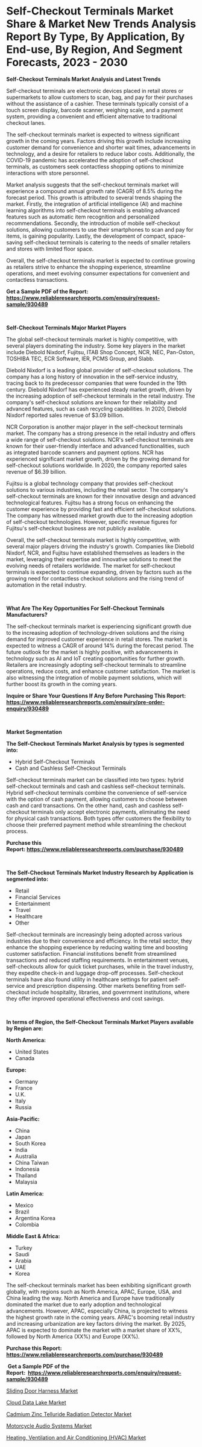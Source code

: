 <p><h1>Self-Checkout Terminals Market Share & Market New Trends Analysis Report By Type, By Application, By End-use, By Region, And Segment Forecasts, 2023 - 2030</h1></p><p><strong>Self-Checkout Terminals Market Analysis and Latest Trends</strong></p>
<p><p>Self-checkout terminals are electronic devices placed in retail stores or supermarkets to allow customers to scan, bag, and pay for their purchases without the assistance of a cashier. These terminals typically consist of a touch screen display, barcode scanner, weighing scale, and a payment system, providing a convenient and efficient alternative to traditional checkout lanes.</p><p>The self-checkout terminals market is expected to witness significant growth in the coming years. Factors driving this growth include increasing customer demand for convenience and shorter wait times, advancements in technology, and a desire for retailers to reduce labor costs. Additionally, the COVID-19 pandemic has accelerated the adoption of self-checkout terminals, as customers seek contactless shopping options to minimize interactions with store personnel.</p><p>Market analysis suggests that the self-checkout terminals market will experience a compound annual growth rate (CAGR) of 8.5% during the forecast period. This growth is attributed to several trends shaping the market. Firstly, the integration of artificial intelligence (AI) and machine learning algorithms into self-checkout terminals is enabling advanced features such as automatic item recognition and personalized recommendations. Secondly, the introduction of mobile self-checkout solutions, allowing customers to use their smartphones to scan and pay for items, is gaining popularity. Lastly, the development of compact, space-saving self-checkout terminals is catering to the needs of smaller retailers and stores with limited floor space.</p><p>Overall, the self-checkout terminals market is expected to continue growing as retailers strive to enhance the shopping experience, streamline operations, and meet evolving consumer expectations for convenient and contactless transactions.</p></p>
<p><strong>Get a Sample PDF of the Report:&nbsp; <a href="https://www.reliableresearchreports.com/enquiry/request-sample/930489">https://www.reliableresearchreports.com/enquiry/request-sample/930489</a></strong></p>
<p>&nbsp;</p>
<p><strong>Self-Checkout Terminals Major Market Players</strong></p>
<p><p>The global self-checkout terminals market is highly competitive, with several players dominating the industry. Some key players in the market include Diebold Nixdorf, Fujitsu, ITAB Shop Concept, NCR, NEC, Pan-Oston, TOSHIBA TEC, ECR Software, IER, PCMS Group, and Slabb.</p><p>Diebold Nixdorf is a leading global provider of self-checkout solutions. The company has a long history of innovation in the self-service industry, tracing back to its predecessor companies that were founded in the 19th century. Diebold Nixdorf has experienced steady market growth, driven by the increasing adoption of self-checkout terminals in the retail industry. The company's self-checkout solutions are known for their reliability and advanced features, such as cash recycling capabilities. In 2020, Diebold Nixdorf reported sales revenue of $3.09 billion.</p><p>NCR Corporation is another major player in the self-checkout terminals market. The company has a strong presence in the retail industry and offers a wide range of self-checkout solutions. NCR's self-checkout terminals are known for their user-friendly interface and advanced functionalities, such as integrated barcode scanners and payment options. NCR has experienced significant market growth, driven by the growing demand for self-checkout solutions worldwide. In 2020, the company reported sales revenue of $6.39 billion.</p><p>Fujitsu is a global technology company that provides self-checkout solutions to various industries, including the retail sector. The company's self-checkout terminals are known for their innovative design and advanced technological features. Fujitsu has a strong focus on enhancing the customer experience by providing fast and efficient self-checkout solutions. The company has witnessed market growth due to the increasing adoption of self-checkout technologies. However, specific revenue figures for Fujitsu's self-checkout business are not publicly available.</p><p>Overall, the self-checkout terminals market is highly competitive, with several major players driving the industry's growth. Companies like Diebold Nixdorf, NCR, and Fujitsu have established themselves as leaders in the market, leveraging their expertise and innovative solutions to meet the evolving needs of retailers worldwide. The market for self-checkout terminals is expected to continue expanding, driven by factors such as the growing need for contactless checkout solutions and the rising trend of automation in the retail industry.</p></p>
<p>&nbsp;</p>
<p><strong>What Are The Key Opportunities For Self-Checkout Terminals Manufacturers?</strong></p>
<p><p>The self-checkout terminals market is experiencing significant growth due to the increasing adoption of technology-driven solutions and the rising demand for improved customer experience in retail stores. The market is expected to witness a CAGR of around 14% during the forecast period. The future outlook for the market is highly positive, with advancements in technology such as AI and IoT creating opportunities for further growth. Retailers are increasingly adopting self-checkout terminals to streamline operations, reduce costs, and enhance customer satisfaction. The market is also witnessing the integration of mobile payment solutions, which will further boost its growth in the coming years.</p></p>
<p><strong>Inquire or Share Your Questions If Any Before Purchasing This Report: <a href="https://www.reliableresearchreports.com/enquiry/pre-order-enquiry/930489">https://www.reliableresearchreports.com/enquiry/pre-order-enquiry/930489</a></strong></p>
<p>&nbsp;</p>
<p><strong>Market Segmentation</strong></p>
<p><strong>The Self-Checkout Terminals Market Analysis by types is segmented into:</strong></p>
<p><ul><li>Hybrid Self-Checkout Terminals</li><li>Cash and Cashless Self-Checkout Terminals</li></ul></p>
<p><p>Self-checkout terminals market can be classified into two types: hybrid self-checkout terminals and cash and cashless self-checkout terminals. Hybrid self-checkout terminals combine the convenience of self-service with the option of cash payment, allowing customers to choose between cash and card transactions. On the other hand, cash and cashless self-checkout terminals only accept electronic payments, eliminating the need for physical cash transactions. Both types offer customers the flexibility to choose their preferred payment method while streamlining the checkout process.</p></p>
<p><strong>Purchase this Report:&nbsp;<a href="https://www.reliableresearchreports.com/purchase/930489">https://www.reliableresearchreports.com/purchase/930489</a></strong></p>
<p>&nbsp;</p>
<p><strong>The Self-Checkout Terminals Market Industry Research by Application is segmented into:</strong></p>
<p><ul><li>Retail</li><li>Financial Services</li><li>Entertainment</li><li>Travel</li><li>Healthcare</li><li>Other</li></ul></p>
<p><p>Self-checkout terminals are increasingly being adopted across various industries due to their convenience and efficiency. In the retail sector, they enhance the shopping experience by reducing waiting time and boosting customer satisfaction. Financial institutions benefit from streamlined transactions and reduced staffing requirements. In entertainment venues, self-checkouts allow for quick ticket purchases, while in the travel industry, they expedite check-in and luggage drop-off processes. Self-checkout terminals have also found utility in healthcare settings for patient self-service and prescription dispensing. Other markets benefiting from self-checkout include hospitality, libraries, and government institutions, where they offer improved operational effectiveness and cost savings.</p></p>
<p>&nbsp;</p>
<p><strong>In terms of Region, the Self-Checkout Terminals Market Players available by Region are:</strong></p>
<p>
    <p> <strong> North America: </strong>
        <ul>
            <li>United States</li>
            <li>Canada</li>
        </ul>
        </p> 
    <p> <strong> Europe: </strong>
        <ul>
            <li>Germany</li>
            <li>France</li>
            <li>U.K.</li>
            <li>Italy</li>
            <li>Russia</li>
        </ul>
        </p> 
    <p> <strong> Asia-Pacific: </strong>
        <ul>
            <li>China</li>
            <li>Japan</li>
            <li>South Korea</li>
            <li>India</li>
            <li>Australia</li>
            <li>China Taiwan</li>
            <li>Indonesia</li>
            <li>Thailand</li>
            <li>Malaysia</li>
        </ul>
        </p> 
    <p> <strong> Latin America: </strong>
        <ul>
            <li>Mexico</li>
            <li>Brazil</li>
            <li>Argentina Korea</li>
            <li>Colombia</li>
        </ul>
        </p> 
    <p> <strong> Middle East & Africa: </strong>
        <ul>
            <li>Turkey</li>
            <li>Saudi</li>
            <li>Arabia</li>
            <li>UAE</li>
            <li>Korea</li>
        </ul>
    </p>
    </p>
<p><p>The self-checkout terminals market has been exhibiting significant growth globally, with regions such as North America, APAC, Europe, USA, and China leading the way. North America and Europe have traditionally dominated the market due to early adoption and technological advancements. However, APAC, especially China, is projected to witness the highest growth rate in the coming years. APAC's booming retail industry and increasing urbanization are key factors driving the market. By 2025, APAC is expected to dominate the market with a market share of XX%, followed by North America (XX%) and Europe (XX%).</p></p>
<p><strong>Purchase this Report: <a href="https://www.reliableresearchreports.com/purchase/930489">https://www.reliableresearchreports.com/purchase/930489</a></strong></p>
<p>&nbsp;<strong>Get a Sample PDF of the Report:&nbsp;&nbsp;<a href="https://www.reliableresearchreports.com/enquiry/request-sample/930489">https://www.reliableresearchreports.com/enquiry/request-sample/930489</a></strong></p>
<p><strong></strong></p>
<p><p><a href="https://www.linkedin.com/pulse/sliding-door-harness-market-insights-players-forecast-4gcfc/">Sliding Door Harness Market</a></p><p><a href="https://medium.com/@jackyhammes/cloud-data-lake-market-size-growth-forecast-2023-2030-219b7a592e24">Cloud Data Lake Market</a></p><p><a href="https://www.reportprime.com/cadmium-zinc-telluride-radiation-detector-r1517">Cadmium Zinc Telluride Radiation Detector Market</a></p><p><a href="https://www.linkedin.com/pulse/decoding-motorcycle-audio-systems-market-deep-dive-latest-icfvc/">Motorcycle Audio Systems Market</a></p><p><a href="https://issuu.com/reportprime-2/docs/heating-ventilation-and-air-conditioning-hvac-mark?fr=xKAE9_zU1NQ">Heating, Ventilation and Air Conditioning (HVAC) Market</a></p></p>